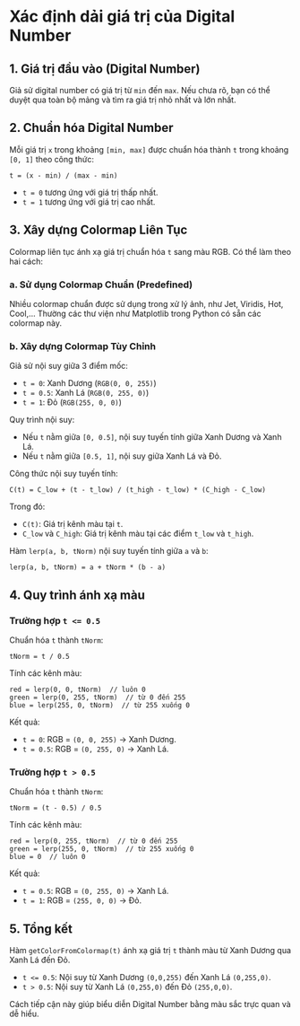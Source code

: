 # Xác định dải giá trị của Digital Number

## 1. Giá trị đầu vào (Digital Number)
Giả sử digital number có giá trị từ `min` đến `max`.
Nếu chưa rõ, bạn có thể duyệt qua toàn bộ mảng và tìm ra giá trị nhỏ nhất và lớn nhất.

## 2. Chuẩn hóa Digital Number
Mỗi giá trị `x` trong khoảng `[min, max]` được chuẩn hóa thành `t` trong khoảng `[0, 1]` theo công thức:

```
t = (x - min) / (max - min)
```

- `t = 0` tương ứng với giá trị thấp nhất.
- `t = 1` tương ứng với giá trị cao nhất.

## 3. Xây dựng Colormap Liên Tục

Colormap liên tục ánh xạ giá trị chuẩn hóa `t` sang màu RGB. Có thể làm theo hai cách:

### a. Sử dụng Colormap Chuẩn (Predefined)
Nhiều colormap chuẩn được sử dụng trong xử lý ảnh, như Jet, Viridis, Hot, Cool,…
Thường các thư viện như Matplotlib trong Python có sẵn các colormap này.

### b. Xây dựng Colormap Tùy Chỉnh
Giả sử nội suy giữa 3 điểm mốc:
- `t = 0`: Xanh Dương (`RGB(0, 0, 255)`)
- `t = 0.5`: Xanh Lá (`RGB(0, 255, 0)`)
- `t = 1`: Đỏ (`RGB(255, 0, 0)`)

Quy trình nội suy:

- Nếu `t` nằm giữa `[0, 0.5]`, nội suy tuyến tính giữa Xanh Dương và Xanh Lá.
- Nếu `t` nằm giữa `[0.5, 1]`, nội suy giữa Xanh Lá và Đỏ.

Công thức nội suy tuyến tính:

```
C(t) = C_low + (t - t_low) / (t_high - t_low) * (C_high - C_low)
```

Trong đó:
- `C(t)`: Giá trị kênh màu tại `t`.
- `C_low` và `C_high`: Giá trị kênh màu tại các điểm `t_low` và `t_high`.

Hàm `lerp(a, b, tNorm)` nội suy tuyến tính giữa `a` và `b`:

```
lerp(a, b, tNorm) = a + tNorm * (b - a)
```

## 4. Quy trình ánh xạ màu

### Trường hợp `t <= 0.5`

Chuẩn hóa `t` thành `tNorm`:
```
tNorm = t / 0.5
```
Tính các kênh màu:
```
red = lerp(0, 0, tNorm)  // luôn 0
green = lerp(0, 255, tNorm)  // từ 0 đến 255
blue = lerp(255, 0, tNorm)  // từ 255 xuống 0
```
Kết quả:
- `t = 0`: RGB = `(0, 0, 255)` → Xanh Dương.
- `t = 0.5`: RGB = `(0, 255, 0)` → Xanh Lá.

### Trường hợp `t > 0.5`

Chuẩn hóa `t` thành `tNorm`:
```
tNorm = (t - 0.5) / 0.5
```
Tính các kênh màu:
```
red = lerp(0, 255, tNorm)  // từ 0 đến 255
green = lerp(255, 0, tNorm)  // từ 255 xuống 0
blue = 0  // luôn 0
```
Kết quả:
- `t = 0.5`: RGB = `(0, 255, 0)` → Xanh Lá.
- `t = 1`: RGB = `(255, 0, 0)` → Đỏ.

## 5. Tổng kết
Hàm `getColorFromColormap(t)` ánh xạ giá trị `t` thành màu từ Xanh Dương qua Xanh Lá đến Đỏ.

- `t <= 0.5`: Nội suy từ Xanh Dương `(0,0,255)` đến Xanh Lá `(0,255,0)`.
- `t > 0.5`: Nội suy từ Xanh Lá `(0,255,0)` đến Đỏ `(255,0,0)`.

Cách tiếp cận này giúp biểu diễn Digital Number bằng màu sắc trực quan và dễ hiểu.

